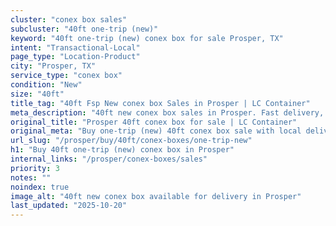 ```yaml
---
cluster: "conex box sales"
subcluster: "40ft one-trip (new)"
keyword: "40ft one-trip (new) conex box for sale Prosper, TX"
intent: "Transactional-Local"
page_type: "Location-Product"
city: "Prosper, TX"
service_type: "conex box"
condition: "New"
size: "40ft"
title_tag: "40ft Fsp New conex box Sales in Prosper | LC Container"
meta_description: "40ft new conex box sales in Prosper. Fast delivery, competitive pricing. Serving conex boxes area. Quote ID: 1A7. Call (214) 524-4168 for your free quote today."
original_title: "Prosper 40ft conex box for sale | LC Container"
original_meta: "Buy one-trip (new) 40ft conex box sale with local delivery in Prosper, TX. LC Container — local Since 2003. Request a fast quote today."
url_slug: "/prosper/buy/40ft/conex-boxes/one-trip-new"
h1: "Buy 40ft one-trip (new) conex box in Prosper"
internal_links: "/prosper/conex-boxes/sales"
priority: 3
notes: ""
noindex: true
image_alt: "40ft new conex box available for delivery in Prosper"
last_updated: "2025-10-20"
---
```


<!-- TODO: Add unique city/inventory copy, images, and internal links here. -->
